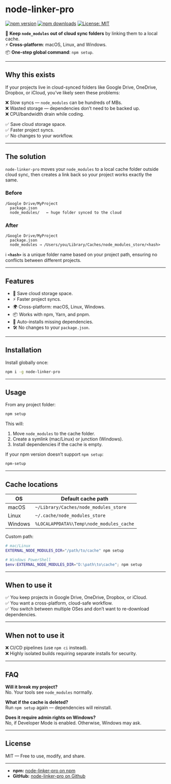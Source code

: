 # node-linker-pro

[![npm version](https://img.shields.io/npm/v/node-linker-pro.svg)](https://www.npmjs.com/package/node-linker-pro)
[![npm downloads](https://img.shields.io/npm/dm/node-linker-pro.svg)](https://www.npmjs.com/package/node-linker-pro)
[![License: MIT](https://img.shields.io/badge/license-MIT-blue.svg)](LICENSE)

💾 **Keep `node_modules` out of cloud sync folders** by linking them to a local cache.  
⚡ **Cross-platform**: macOS, Linux, and Windows.  
📦 **One-step global command**: `npm setup`.  

---

## Why this exists

If your projects live in cloud-synced folders like Google Drive, OneDrive, Dropbox, or iCloud, you’ve likely seen these problems:

❌ Slow syncs — `node_modules` can be hundreds of MBs.  
❌ Wasted storage — dependencies don’t need to be backed up.  
❌ CPU/bandwidth drain while coding.  

✅ Save cloud storage space.  
✅ Faster project syncs.  
✅ No changes to your workflow.  

---

## The solution

`node-linker-pro` moves your `node_modules` to a local cache folder outside  
cloud sync, then creates a link back so your project works exactly the same.

### Before

```text
/Google Drive/MyProject
  package.json
  node_modules/   ← huge folder synced to the cloud
```

### After

```text
/Google Drive/MyProject
  package.json
  node_modules → /Users/you/Library/Caches/node_modules_store/<hash>
```

ℹ️ **`<hash>`** is a unique folder name based on your project path, ensuring no conflicts between different projects.

---

## Features

- 💾 Save cloud storage space.
- ⚡ Faster project syncs.
- 🌍 Cross-platform: macOS, Linux, Windows.
- 📦 Works with npm, Yarn, and pnpm.
- 🔄 Auto-installs missing dependencies.
- 🛠 No changes to your `package.json`.

---

## Installation

Install globally once:

```bash
npm i -g node-linker-pro
```

---

## Usage

From any project folder:

```bash
npm setup
```

This will:

1. Move `node_modules` to the cache folder.
2. Create a symlink (mac/Linux) or junction (Windows).
3. Install dependencies if the cache is empty.

If your npm version doesn’t support `npm setup`:

```bash
npm-setup
```

---

## Cache locations

| OS      | Default cache path                               |
| ------- | ------------------------------------------------ |
| macOS   | `~/Library/Caches/node_modules_store`            |
| Linux   | `~/.cache/node_modules_store`                    |
| Windows | `%LOCALAPPDATA%\Temp\node_modules_cache`       |

Custom path:

```bash
# mac/Linux
EXTERNAL_NODE_MODULES_DIR="/path/to/cache" npm setup
```

```powershell
# Windows PowerShell
$env:EXTERNAL_NODE_MODULES_DIR="D:\path\to\cache"; npm setup
```

---

## When to use it

✅ You keep projects in Google Drive, OneDrive, Dropbox, or iCloud.  
✅ You want a cross-platform, cloud-safe workflow.  
✅ You switch between multiple OSes and don’t want to re-download dependencies.

---

## When not to use it

❌ CI/CD pipelines (use `npm ci` instead).  
❌ Highly isolated builds requiring separate installs for security.

---

## FAQ

**Will it break my project?**  
No. Your tools see `node_modules` normally.

**What if the cache is deleted?**  
Run `npm setup` again — dependencies will reinstall.

**Does it require admin rights on Windows?**  
No, if Developer Mode is enabled. Otherwise, Windows may ask.

---

## License

MIT — Free to use, modify, and share.

---

- **npm:** [node-linker-pro on npm](https://www.npmjs.com/package/node-linker-pro)  
- **GitHub:** [node-linker-pro on Github](https://github.com/RomFatal/node-linker-pro)
